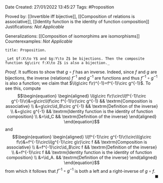 <div class="topSpace"></div>

Date Created: 27/01/2022 13:45:27
Tags: #Proposition

Proved by: [[Invertible iff bijective]], [[Composition of relations is associative]], [[Identity function is the identity of function composition]]
Justifications: _Not Applicable_

Generalizations: [[Composition of isomorphims are isomorphisms]]
Counterexamples: _Not Applicable_

``` ad-Proposition
title: Proposition.

_Let $f:X\to Y$ and $g:Y\to Z$ be bijections. Then the composite function $g\circ f:X\to Z$ is also a bijection._

```

_Proof_. It suffices to show that $g\circ f$ has an inverse. Indeed, since $f$ and $g$ are bijections, the inverse (relations) $f^{-1}$ and $g^{-1}$ are functions and thus $f^{-1}\circ g^{-1}$ is also a function; we claim that $\l(g\circ f\r)^{-1}=f^{-1}\circ g^{-1}$. To see this, compute
$$\begin{equation}
    \begin{aligned}
        \l(g\circ f\r)\circ\l(f^{-1}\circ g^{-1}\r)&=g\circ\l(f\circ f^{-1}\r)\circ g^{-1} && \textrm{Composition is associative} \\
        &=g\circ\id_B\circ g^{-1} && \textrm{Definition of the inverse} \\
        &=g\circ g^{-1} && \textrm{Identity function is the identity of function composition} \\
        &=\id_C && \textrm{Definition of the inverse}
    \end{aligned}
\end{equation}$$
and
$$\begin{equation}
    \begin{aligned}
        \l(f^{-1}\circ g^{-1}\r)\circ\l(g\circ f\r)&=f^{-1}\circ\l(g^{-1}\circ g\r)\circ f && \textrm{Composition is associative} \\
        &=f^{-1}\circ\id_B\circ f && \textrm{Definition of the inverse} \\
        &=f^{-1}\circ f && \textrm{Identity function is the identity of function composition} \\
        &=\id_A. && \textrm{Definition of the inverse}
    \end{aligned}
\end{equation}$$
from which it follows that $f^{-1}\circ g^{-1}$ is both a left and a right-inverse of $g\circ f$.<span style="float:right;">$\blacksquare$</span>
